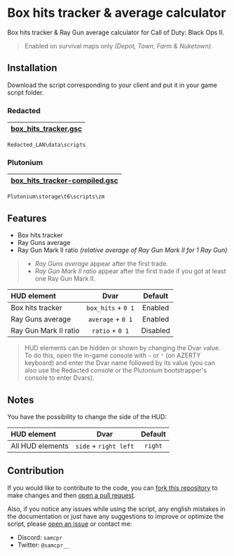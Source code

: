 # Box hits tracker & average calculator

Box hits tracker & Ray Gun average calculator for Call of Duty: Black Ops II.

> Enabled on survival maps only *(Depot, Town, Farm & Nuketown)*.

## Installation

Download the script corresponding to your client and put it in your game script folder.

### Redacted

| [box_hits_tracker.gsc](https://github.com/SamRemix/box-hits-tracker/blob/main/box_hits_tracker.gsc) |
| :-------------------------------------------------------------------------------------------------: |

```
Redacted_LAN\data\scripts
```

### Plutonium

| [box_hits_tracker-compiled.gsc](https://github.com/SamRemix/box-hits-tracker/blob/main/box_hits_tracker-compiled.gsc) |
| :-------------------------------------------------------------------------------------------------------------------: |

```
Plutonium\storage\t6\scripts\zm
```

## Features

- Box hits tracker
- Ray Guns average
- Ray Gun Mark II ratio *(relative average of Ray Gun Mark II for 1 Ray Gun)*

> * *Ray Guns average* appear after the first trade.
> * *Ray Gun Mark II ratio* appear after the first trade if you got at least one Ray Gun Mark II.

| HUD element           |        Dvar        | Default  |
| :-------------------- | :----------------: | :------: |
| Box hits tracker      | `box_hits` + `0 1` | Enabled  |
| Ray Guns average      | `average` + `0 1`  | Enabled  |
| Ray Gun Mark II ratio |  `ratio` + `0 1`   | Disabled |

> HUD elements can be hidden or shown by changing the Dvar value. To do this, open the in-game console with `~` or `²` (on AZERTY keyboard) and enter the Dvar name followed by its value (you can also use the Redacted console or the Plutonium bootstrapper's console to enter Dvars).

## Notes

You have the possibility to change the side of the HUD:

| HUD element      |         Dvar          | Default |
| :--------------- | :-------------------: | :-----: |
| All HUD elements | `side` + `right left` | `right` |

## Contribution

If you would like to contribute to the code, you can [fork this repository](https://github.com/SamRemix/box-hits-tracker/fork) to make changes and then [open a pull request](https://github.com/SamRemix/box-hits-tracker/pulls).

Also, if you notice any issues while using the script, any english mistakes in the documentation or just have any suggestions to improve or optimize the script, please [open an issue](https://github.com/SamRemix/box-hits-tracker/issues) or contact me:

* Discord: `samcpr`
* Twitter: `@samcpr__`